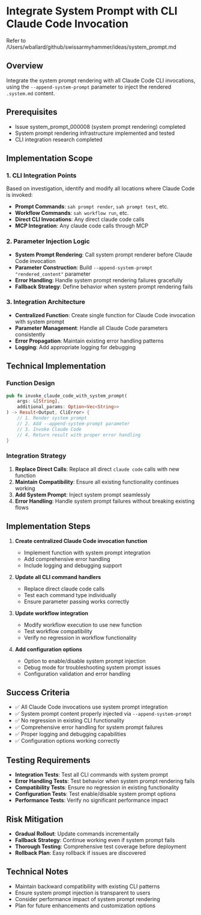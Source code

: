 # Integrate System Prompt with CLI Claude Code Invocation

Refer to /Users/wballard/github/swissarmyhammer/ideas/system_prompt.md

## Overview
Integrate the system prompt rendering with all Claude Code CLI invocations, using the `--append-system-prompt` parameter to inject the rendered `.system.md` content.

## Prerequisites
- Issue system_prompt_000008 (system prompt rendering) completed
- System prompt rendering infrastructure implemented and tested
- CLI integration research completed

## Implementation Scope

### 1. CLI Integration Points
Based on investigation, identify and modify all locations where Claude Code is invoked:
- **Prompt Commands**: `sah prompt render`, `sah prompt test`, etc.
- **Workflow Commands**: `sah workflow run`, etc.
- **Direct CLI Invocations**: Any direct claude code calls
- **MCP Integration**: Any claude code calls through MCP

### 2. Parameter Injection Logic
- **System Prompt Rendering**: Call system prompt renderer before Claude Code invocation
- **Parameter Construction**: Build `--append-system-prompt "rendered_content"` parameter
- **Error Handling**: Handle system prompt rendering failures gracefully
- **Fallback Strategy**: Define behavior when system prompt rendering fails

### 3. Integration Architecture
- **Centralized Function**: Create single function for Claude Code invocation with system prompt
- **Parameter Management**: Handle all Claude Code parameters consistently
- **Error Propagation**: Maintain existing error handling patterns
- **Logging**: Add appropriate logging for debugging

## Technical Implementation

### Function Design
```rust
pub fn invoke_claude_code_with_system_prompt(
    args: &[String],
    additional_params: Option<Vec<String>>
) -> Result<Output, CliError> {
    // 1. Render system prompt
    // 2. Add --append-system-prompt parameter
    // 3. Invoke Claude Code
    // 4. Return result with proper error handling
}
```

### Integration Strategy
1. **Replace Direct Calls**: Replace all direct `claude code` calls with new function
2. **Maintain Compatibility**: Ensure all existing functionality continues working
3. **Add System Prompt**: Inject system prompt seamlessly
4. **Error Handling**: Handle system prompt failures without breaking existing flows

## Implementation Steps

1. **Create centralized Claude Code invocation function**
   - Implement function with system prompt integration
   - Add comprehensive error handling
   - Include logging and debugging support

2. **Update all CLI command handlers**
   - Replace direct claude code calls
   - Test each command type individually
   - Ensure parameter passing works correctly

3. **Update workflow integration**
   - Modify workflow execution to use new function
   - Test workflow compatibility
   - Verify no regression in workflow functionality

4. **Add configuration options**
   - Option to enable/disable system prompt injection
   - Debug mode for troubleshooting system prompt issues
   - Configuration validation and error handling

## Success Criteria
- ✅ All Claude Code invocations use system prompt integration
- ✅ System prompt content properly injected via `--append-system-prompt`
- ✅ No regression in existing CLI functionality
- ✅ Comprehensive error handling for system prompt failures
- ✅ Proper logging and debugging capabilities
- ✅ Configuration options working correctly

## Testing Requirements
- **Integration Tests**: Test all CLI commands with system prompt
- **Error Handling Tests**: Test behavior when system prompt rendering fails
- **Compatibility Tests**: Ensure no regression in existing functionality
- **Configuration Tests**: Test enable/disable system prompt options
- **Performance Tests**: Verify no significant performance impact

## Risk Mitigation
- **Gradual Rollout**: Update commands incrementally
- **Fallback Strategy**: Continue working even if system prompt fails
- **Thorough Testing**: Comprehensive test coverage before deployment
- **Rollback Plan**: Easy rollback if issues are discovered

## Technical Notes
- Maintain backward compatibility with existing CLI patterns
- Ensure system prompt injection is transparent to users
- Consider performance impact of system prompt rendering
- Plan for future enhancements and customization options